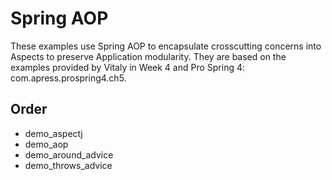 # Spring AOP

These examples use Spring AOP to encapsulate crosscutting concerns into Aspects to preserve Application modularity. They are based on the examples provided by Vitaly in Week 4 and Pro Spring 4: com.apress.prospring4.ch5.

## Order

* demo_aspectj
* demo_aop
* demo_around_advice
* demo_throws_advice
